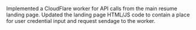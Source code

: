 Implemented a CloudFlare worker for API calls from the main resume landing page. Updated the landing page HTML/JS code to contain a place for user credential input and request sendage to the worker.
